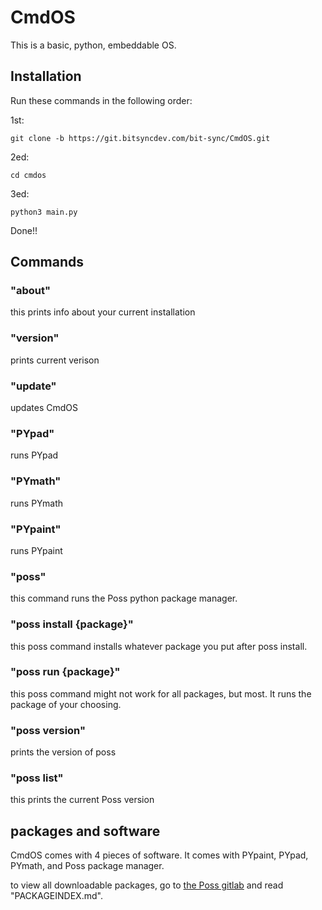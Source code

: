 # CmdOS

This is a basic, python, embeddable OS.

## Installation

Run these commands in the following order:

1st:
```
git clone -b https://git.bitsyncdev.com/bit-sync/CmdOS.git
```
2ed:
```
cd cmdos
```
3ed:
```
python3 main.py
```
Done!!
## Commands

### "about"

this prints info about your current installation

### "version"

prints current verison

### "update"

updates CmdOS

### "PYpad"

runs PYpad

### "PYmath"

runs PYmath

### "PYpaint"

runs PYpaint

### "poss"

this command runs the Poss python package manager.

### "poss install {package}"

this poss command installs whatever package you put after poss install.

### "poss run {package}"

this poss command might not work for all packages, but most. It runs the package of your choosing.
### "poss version"

prints the version of poss

### "poss list"

this prints the current Poss version

## packages and software

CmdOS comes with 4 pieces of software. It comes with PYpaint, PYpad, PYmath, and Poss package manager.

to view all downloadable packages, go to [the Poss gitlab](https://gitlab.com/poss4/poss-package-manager/-/blob/main/PACKAGEINDEX.md?ref_type=heads&plain=0&blame=1) and read "PACKAGEINDEX.md".

